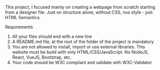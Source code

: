 This project, I focused mainly on creating a webpage from scratch starting from a designer file. Just on structure alone, without CSS, nos style - just HTML Semantics.

Requirements

1) All your files should end with a new line
2) A README.md file, at the root of the folder of the project is mandatory
3) You are not allowed to install, import or use external libraries. This website must be build with only HTML/CSS/JavaScript. No NodeJS, React, VueJS, Bootstrap, etc.
4) Your code should be W3C compliant and validate with W3C-Validator
